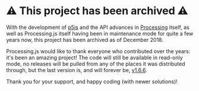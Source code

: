 # ⚠️ This project has been archived ⚠️

With the development of [p5js](https://p5js.org/) and the API advances in [Processing](https://processing.org/) itself, as well as Processing.js itself having been in maintenance mode for quite a few years now, this project has been archived as of December 2018. 

Processing.js would like to thank everyone who contributed over the years: it's been an amazing project! The code will still be available in read-only mode, no releases will be pulled from any of the places it was distributed through, but the last version is, and will forever be, [v1.6.6](https://github.com/processing-js/processing-js/tree/v1.6.6).

Thank you for your support, and happy coding (with newer solutions)!
